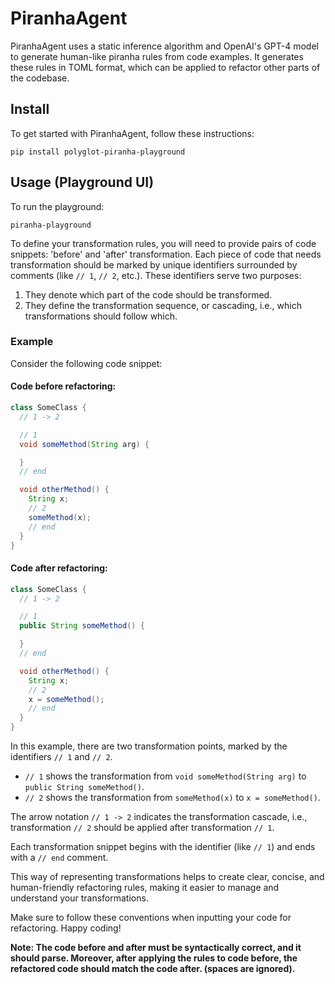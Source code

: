 # PiranhaAgent

PiranhaAgent uses a static inference algorithm and OpenAI's GPT-4 model to generate human-like piranha rules from code examples.
It generates these rules in TOML format, which can be applied to refactor other parts of the codebase.


## Install

To get started with PiranhaAgent, follow these instructions:

```
pip install polyglot-piranha-playground
```

## Usage (Playground UI)

To run the playground:

```
piranha-playground
```

To define your transformation rules, you will need to provide pairs of code snippets: 'before' and 'after' transformation. Each piece of code that needs transformation should be marked by unique identifiers surrounded by comments (like `// 1`, `// 2`, etc.). These identifiers serve two purposes:

1. They denote which part of the code should be transformed.
2. They define the transformation sequence, or cascading, i.e., which transformations should follow which.

### Example

Consider the following code snippet:

#### Code before refactoring:

```java
class SomeClass {
  // 1 -> 2

  // 1
  void someMethod(String arg) {

  }
  // end

  void otherMethod() {
    String x;
    // 2
   	someMethod(x);
    // end
  }
}
```

#### Code after refactoring:

```java
class SomeClass {
  // 1 -> 2

  // 1
  public String someMethod() {

  }
  // end

  void otherMethod() {
    String x;
    // 2
    x = someMethod();
    // end
  }
}
```

In this example, there are two transformation points, marked by the identifiers `// 1` and `// 2`.

- `// 1` shows the transformation from `void someMethod(String arg)` to `public String someMethod()`.
- `// 2` shows the transformation from `someMethod(x)` to `x = someMethod()`.

The arrow notation `// 1 -> 2` indicates the transformation cascade, i.e., transformation `// 2` should be applied after transformation `// 1`.

Each transformation snippet begins with the identifier (like `// 1`) and ends with a `// end` comment.

This way of representing transformations helps to create clear, concise, and human-friendly refactoring rules, making it easier to manage and understand your transformations.

Make sure to follow these conventions when inputting your code for refactoring. Happy coding!

**Note: The code before and after must be syntactically correct, and it should parse. Moreover, after applying the rules to code before, the refactored code should match the code after. (spaces are ignored).**
